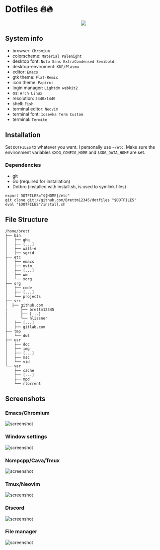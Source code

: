 # Dotfiles :fire::fire:

<p align="center">
  <a href="https://xkcd.com/1319/">
    <img src="https://imgs.xkcd.com/comics/automation.png" />
  </a>
</p>

## System info
* browser: `Chromium`
* colorscheme: `Material Palenight`
* desktop font: `Noto Sans ExtraCondensed Semibold`
* desktop-enviroment: `KDE/Plasma`
* editor: `Emacs`
* gtk theme: `Flat-Remix`
* icon theme: `Papirus`
* login manager: `Lightdm webkit2`
* os: `Arch Linux`
* resolution: `3440x1440`
* shell: `Fish`
* terminal editor: `Neovim`
* terminal font: `Iosevka Term Custom`
* terminal: `Termite`


## Installation
Set `DOTFILES` to whatever you want.
I personally use `~/etc`.
Make sure the environment variables `$XDG_CONFIG_HOME` and `$XDG_DATA_HOME` are
set.
### Dependencies
* git 
* Go (required for installation)
* Dotbro (installed with install.sh, is used to symlink files)
``` shell
export DOTFILES="${HOME}/etc"
git clone git://github.com/Brettm12345/dotfiles "$DOTFILES"
eval "$DOTFILES"/install.sh
```

## File Structure
```
/home/brett
├── bin
│   ├── ghq
│   ├── [...]
│   ├── wall-e
│   ├── sgrid
├── etc
│   ├── emacs
│   ├── nvim
│   ├── [...]
│   ├── wm
│   └── xorg
├── org
│   ├── code
│   ├── [...]
│   └── projects
├── src
│  ├── github.com
|      ├── brettm12345
|      ├── [...]
│      └── hlissner
│   ├── [...]
│   ├── gitlab.com
├── tmp
│   └── dwl
├── usr
│   ├── doc
│   ├── img
│   ├── [...]
│   ├── msc
│   └── vid
└── var
    ├── cache
    ├── [...]
    ├── mpd
    └── rtorrent
```

## Screenshots
### Emacs/Chromium
![screenshot](https://i.redd.it/iohg4qda05721.png)
### Window settings
![screenshot](https://ptpimg.me/qpq64p.png)
### Ncmpcpp/Cava/Tmux
![screenshot](https://ptpimg.me/1yf338.png)
### Tmux/Neovim
![screenshot](https://ptpimg.me/gvv9l9.png)
### Discord
![screenshot](https://camo.githubusercontent.com/f74747dfbd9d47d4712b9c28e6f103232913c411/68747470733a2f2f707470696d672e6d652f30313936366c2e706e67)
### File manager
![screenshot](https://ptpimg.me/5a7yiw.png)

